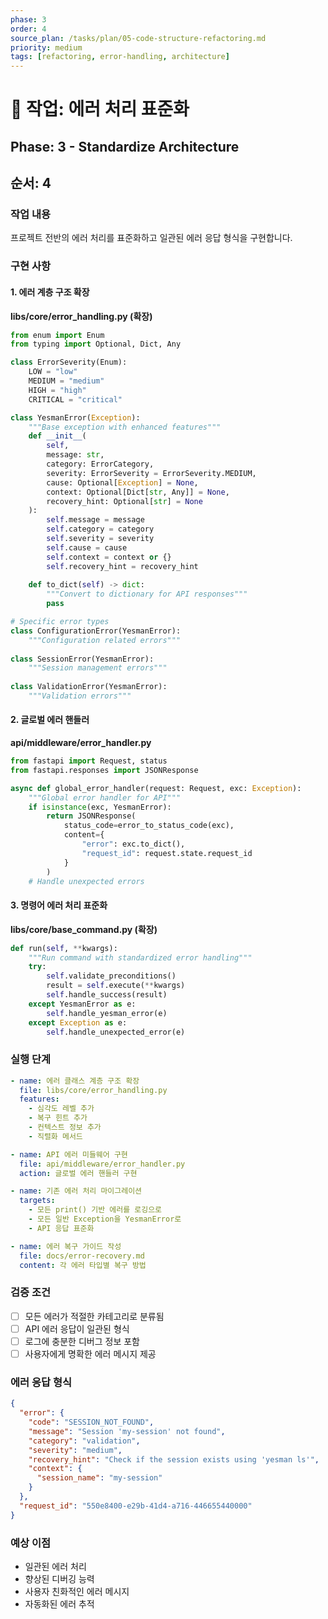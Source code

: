 ```yaml
---
phase: 3
order: 4
source_plan: /tasks/plan/05-code-structure-refactoring.md
priority: medium
tags: [refactoring, error-handling, architecture]
---
```


# 📌 작업: 에러 처리 표준화

## Phase: 3 - Standardize Architecture

## 순서: 4

### 작업 내용

프로젝트 전반의 에러 처리를 표준화하고 일관된 에러 응답 형식을 구현합니다.

### 구현 사항

#### 1. 에러 계층 구조 확장

**libs/core/error_handling.py (확장)**

```python
from enum import Enum
from typing import Optional, Dict, Any

class ErrorSeverity(Enum):
    LOW = "low"
    MEDIUM = "medium"
    HIGH = "high"
    CRITICAL = "critical"

class YesmanError(Exception):
    """Base exception with enhanced features"""
    def __init__(
        self,
        message: str,
        category: ErrorCategory,
        severity: ErrorSeverity = ErrorSeverity.MEDIUM,
        cause: Optional[Exception] = None,
        context: Optional[Dict[str, Any]] = None,
        recovery_hint: Optional[str] = None
    ):
        self.message = message
        self.category = category
        self.severity = severity
        self.cause = cause
        self.context = context or {}
        self.recovery_hint = recovery_hint
        
    def to_dict(self) -> dict:
        """Convert to dictionary for API responses"""
        pass

# Specific error types
class ConfigurationError(YesmanError):
    """Configuration related errors"""
    
class SessionError(YesmanError):
    """Session management errors"""
    
class ValidationError(YesmanError):
    """Validation errors"""
```

#### 2. 글로벌 에러 핸들러

**api/middleware/error_handler.py**

```python
from fastapi import Request, status
from fastapi.responses import JSONResponse

async def global_error_handler(request: Request, exc: Exception):
    """Global error handler for API"""
    if isinstance(exc, YesmanError):
        return JSONResponse(
            status_code=error_to_status_code(exc),
            content={
                "error": exc.to_dict(),
                "request_id": request.state.request_id
            }
        )
    # Handle unexpected errors
```

#### 3. 명령어 에러 처리 표준화

**libs/core/base_command.py (확장)**

```python
def run(self, **kwargs):
    """Run command with standardized error handling"""
    try:
        self.validate_preconditions()
        result = self.execute(**kwargs)
        self.handle_success(result)
    except YesmanError as e:
        self.handle_yesman_error(e)
    except Exception as e:
        self.handle_unexpected_error(e)
```

### 실행 단계

```yaml
- name: 에러 클래스 계층 구조 확장
  file: libs/core/error_handling.py
  features:
    - 심각도 레벨 추가
    - 복구 힌트 추가
    - 컨텍스트 정보 추가
    - 직렬화 메서드

- name: API 에러 미들웨어 구현
  file: api/middleware/error_handler.py
  action: 글로벌 에러 핸들러 구현

- name: 기존 에러 처리 마이그레이션
  targets:
    - 모든 print() 기반 에러를 로깅으로
    - 모든 일반 Exception을 YesmanError로
    - API 응답 표준화

- name: 에러 복구 가이드 작성
  file: docs/error-recovery.md
  content: 각 에러 타입별 복구 방법
```

### 검증 조건

- [ ] 모든 에러가 적절한 카테고리로 분류됨
- [ ] API 에러 응답이 일관된 형식
- [ ] 로그에 충분한 디버그 정보 포함
- [ ] 사용자에게 명확한 에러 메시지 제공

### 에러 응답 형식

```json
{
  "error": {
    "code": "SESSION_NOT_FOUND",
    "message": "Session 'my-session' not found",
    "category": "validation",
    "severity": "medium",
    "recovery_hint": "Check if the session exists using 'yesman ls'",
    "context": {
      "session_name": "my-session"
    }
  },
  "request_id": "550e8400-e29b-41d4-a716-446655440000"
}
```

### 예상 이점

- 일관된 에러 처리
- 향상된 디버깅 능력
- 사용자 친화적인 에러 메시지
- 자동화된 에러 추적
